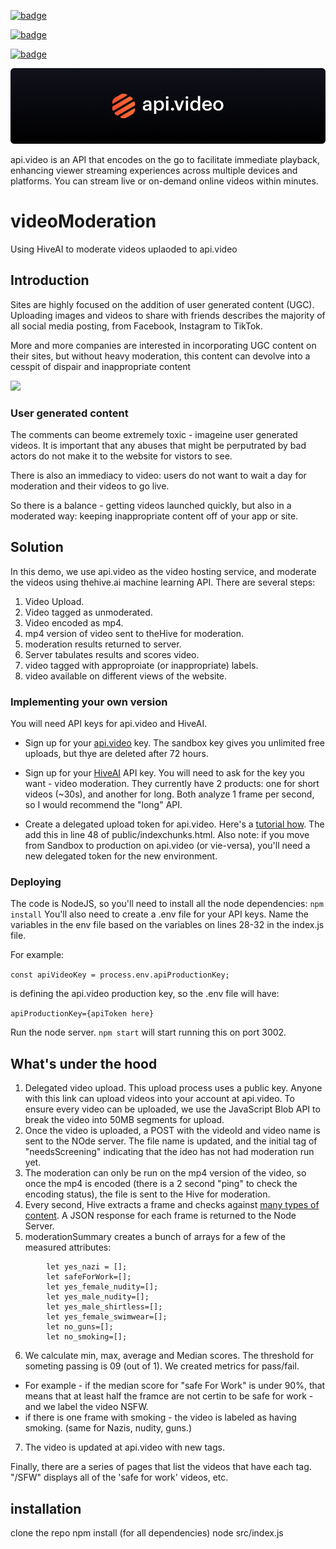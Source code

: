[![badge](https://img.shields.io/twitter/follow/api_video?style=social)](https://twitter.com/intent/follow?screen_name=api_video)

[![badge](https://img.shields.io/github/stars/apivideo/videoModeration?style=social)](https://github.com/apivideo/videoModeration)

[![badge](https://img.shields.io/discourse/topics?server=https%3A%2F%2Fcommunity.api.video)](https://community.api.video)

![](https://github.com/apivideo/API_OAS_file/blob/master/apivideo_banner.png)

api.video is an API that encodes on the go to facilitate immediate playback, enhancing viewer streaming experiences across multiple devices and platforms. You can stream live or on-demand online videos within minutes.

# videoModeration
Using HiveAI to moderate videos uplaoded to api.video


## Introduction

Sites are highly focused on the addition of user generated content (UGC). Uploading images and videos to share with friends describes the majority of all social media posting, from Facebook, Instagram to TikTok.

More and more companies are interested in incorporating UGC content on their sites, but without heavy moderation, this content can devolve into a cesspit of dispair and inappropriate content


![](https://github.com/dougsillars/videoModeration/blob/main/docs/comments.jpeg?raw=true)

### User generated content 

The comments can beome extremely toxic - imageine user generated videos.  It is important that any abuses that might be perputrated by bad actors do not make it to the website for vistors to see.  

There is also an immediacy to video: users do not want to wait a day for moderation and their videos to go live.  

So there is a balance - getting videos launched quickly, but also in a moderated way: keeping inappropriate content off of your app or site.

## Solution

In this demo, we use api.video as the video hosting service, and moderate the videos using thehive.ai machine learning API.  There are several steps:

1. Video Upload.
2. Video tagged as unmoderated.
3. Video encoded as mp4.
4. mp4 version of video sent to theHive for moderation.
5. moderation results returned to server.
5. Server tabulates results and scores video.
6. video tagged with approproiate (or inappropriate) labels.
7. video available on different views of the website.


### Implementing your own version

You will need API keys for api.video and HiveAI.

* Sign up for your [api.video](http://my.api.video/register/community) key.  The sandbox key gives you unlimited free uploads, but thye are deleted after 72 hours.
* Sign up for your [HiveAI](https://thehive.ai/signup) API key.  You will need to ask for the key you want - video moderation.  They currently have 2 products: one for short videos (~30s), and another for long. Both analyze 1 frame per second, so I would recommend the "long" API.

* Create a delegated upload token for api.video. Here's a [tutorial how](https://api.video/blog/tutorials/delegated-uploads).  The add this in line 48 of public/indexchunks.html.  Also note: if you move from Sandbox to production on api.video (or vie-versa), you'll need  a new delegated token for the new environment.


### Deploying

The code is NodeJS, so you'll need to install all the node dependencies: ```npm install```
You'll also need to create a .env file for your API keys.  Name the variables in the env file based on the variables on lines 28-32 in the index.js file.

For example:

```const apiVideoKey = process.env.apiProductionKey;```

is defining the api.video production key, so the .env file will have:

```apiProductionKey={apiToken here}```

Run the node server. ```npm start``` will start running this on port 3002.


## What's under the hood

1. Delegated video upload.  This upload process uses a public key. Anyone with this link can upload videos into your account at api.video.  To ensure every video can be uploaded, we use the JavaScript Blob API to break the video into 50MB segments for upload.
2. Once the video is uploaded, a POST with the videoId and video name is sent to the NOde server.  The file name is updated, and the initial tag of "needsScreening" indicating that the ideo has not had moderation run yet.
3. The moderation can only be run on the mp4 version of the video, so once the mp4 is encoded (there is a 2 second "ping" to check the encoding status), the file is sent to the Hive for moderation.
4. Every second, Hive extracts a frame and checks against [many types of content](https://thehive.ai/hive-moderation-suite).  A JSON response for each frame is returned to the Node Server.
5. moderationSummary creates a bunch of arrays for a few of the measured attributes:
```		
		let yes_nazi = [];
		let safeForWork=[];
		let yes_female_nudity=[];
		let yes_male_nudity=[];
		let yes_male_shirtless=[];
		let yes_female_swimwear=[];
		let no_guns=[];
		let no_smoking=[];
```

6. We calculate min, max, average and Median scores.  The threshold for someting passing is 09 (out of 1).  We created metrics for pass/fail.  
* For example - if the median score for "safe For Work" is under 90%, that means that at least half the framce are not certin to be safe for work - and we label the video NSFW.
* if there is one frame with smoking - the video is labeled as having smoking. (same for Nazis, nudity, guns.)
7. The video is updated at api.video with new tags.

Finally, there are a series of pages that list the videos that have each tag.  "/SFW" displays all of the 'safe for work' videos, etc.



## installation

clone the repo
npm install (for all dependencies)
node src/index.js
